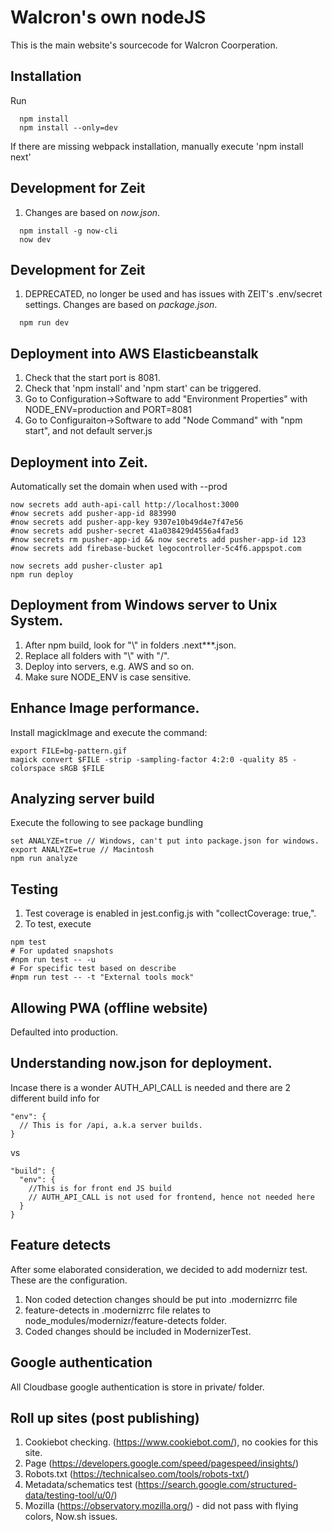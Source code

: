 # Walcron's own nodeJS
This is the main website's sourcecode for Walcron Coorperation.

## Installation
Run

```
  npm install
  npm install --only=dev
```

If there are missing webpack installation, manually execute 'npm install next'

## Development for Zeit
1. Changes are based on *now.json*.

```
  npm install -g now-cli
  now dev
```


## Development for Zeit
1. DEPRECATED, no longer be used and has issues with ZEIT's .env/secret settings. Changes are based on *package.json*.

```
  npm run dev
```

## Deployment into AWS Elasticbeanstalk
1. Check that the start port is 8081.
2. Check that 'npm install' and 'npm start' can be triggered.
3. Go to Configuration->Software to add "Environment Properties" with NODE_ENV=production and PORT=8081
4. Go to Configuraiton->Software to add "Node Command" with "npm start", and not default server.js

## Deployment into Zeit.
Automatically set the domain when used with --prod
```
now secrets add auth-api-call http://localhost:3000
#now secrets add pusher-app-id 883990
#now secrets add pusher-app-key 9307e10b49d4e7f47e56
#now secrets add pusher-secret 41a038429d4556a4fad3
#now secrets rm pusher-app-id && now secrets add pusher-app-id 123
#now secrets add firebase-bucket legocontroller-5c4f6.appspot.com

now secrets add pusher-cluster ap1
npm run deploy
```

## Deployment from Windows server to Unix System.
1. After npm build, look for "\\" in folders .next\**\*.json.
2. Replace all folders with "\\" with "/".
3. Deploy into servers, e.g. AWS and so on.
4. Make sure NODE_ENV is case sensitive.

## Enhance Image performance.
Install magickImage and execute the command:
```
export FILE=bg-pattern.gif
magick convert $FILE -strip -sampling-factor 4:2:0 -quality 85 -colorspace sRGB $FILE
```

## Analyzing server build
Execute the following to see package bundling
```
set ANALYZE=true // Windows, can't put into package.json for windows.
export ANALYZE=true // Macintosh
npm run analyze
```

## Testing
1. Test coverage is enabled in jest.config.js with "collectCoverage: true,".
2. To test, execute
```
npm test
# For updated snapshots
#npm run test -- -u
# For specific test based on describe
#npm run test -- -t "External tools mock"
```

## Allowing PWA (offline website)
Defaulted into production.

## Understanding now.json for deployment.
Incase there is a wonder AUTH_API_CALL is needed and there are 2 different build info for
```
"env": {
  // This is for /api, a.k.a server builds.
}
```
vs
```
"build": {
  "env": {
    //This is for front end JS build
    // AUTH_API_CALL is not used for frontend, hence not needed here
  }
}
```

## Feature detects
After some elaborated consideration, we decided to add modernizr test. These are the configuration.
1. Non coded detection changes should be put into .modernizrrc file
2. feature-detects in .modernizrrc file relates to node_modules/modernizr/feature-detects folder.
3. Coded changes should be included in ModernizerTest.

## Google authentication
All Cloudbase google authentication is store in private/ folder.

## Roll up sites (post publishing)
1. Cookiebot checking. (https://www.cookiebot.com/), no cookies for this site.
2. Page (https://developers.google.com/speed/pagespeed/insights/)
3. Robots.txt (https://technicalseo.com/tools/robots-txt/)
4. Metadata/schematics test (https://search.google.com/structured-data/testing-tool/u/0/)
5. Mozilla (https://observatory.mozilla.org/) - did not pass with flying colors, Now.sh issues.
